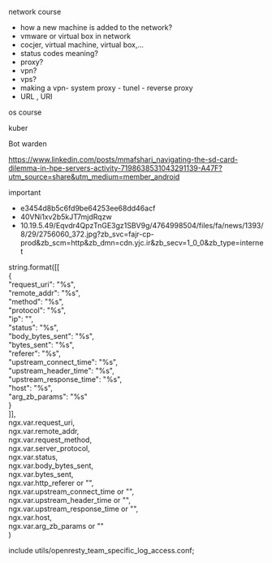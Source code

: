 network course
- how a new machine is added to the network? 
- vmware or virtual box in network
- cocjer, virtual machine, virtual box,...
- status codes meaning? 
- proxy?
- vpn?
- vps?
- making a vpn- system proxy - tunel - reverse proxy
- URL , URI

os course

kuber

Bot warden

https://www.linkedin.com/posts/mmafshari_navigating-the-sd-card-dilemma-in-hpe-servers-activity-7198638531043291139-A47F?utm_source=share&utm_medium=member_android


important

- e3454d8b5c6fd9be64253ee68dd46acf
- 40VNi1xv2b5kJT7mjdRqzw
- 10.19.5.49/Eqvdr4QpzTnGE3gz1SBV9g/4764998504/files/fa/news/1393/8/29/2756060_372.jpg?zb_svc=fajr-cp-prod&zb_scm=http&zb_dmn=cdn.yjc.ir&zb_secv=1_0_0&zb_type=internet


string.format([[  
    {  
        "request_uri": "%s",  
        "remote_addr": "%s",  
        "method": "%s",  
        "protocol": "%s",  
        "ip": "",  
        "status": "%s",  
        "body_bytes_sent": "%s",  
        "bytes_sent": "%s",  
        "referer": "%s",  
        "upstream_connect_time": "%s",  
        "upstream_header_time": "%s",  
        "upstream_response_time": "%s",  
        "host": "%s",  
        "arg_zb_params": "%s"  
    }  
]],  
ngx.var.request_uri,  
ngx.var.remote_addr,  
ngx.var.request_method,  
ngx.var.server_protocol,  
ngx.var.status,  
ngx.var.body_bytes_sent,  
ngx.var.bytes_sent,  
ngx.var.http_referer or "",  
ngx.var.upstream_connect_time or "",  
ngx.var.upstream_header_time or "",  
ngx.var.upstream_response_time or "",  
ngx.var.host,  
ngx.var.arg_zb_params or ""  
)


include utils/openresty_team_specific_log_access.conf;